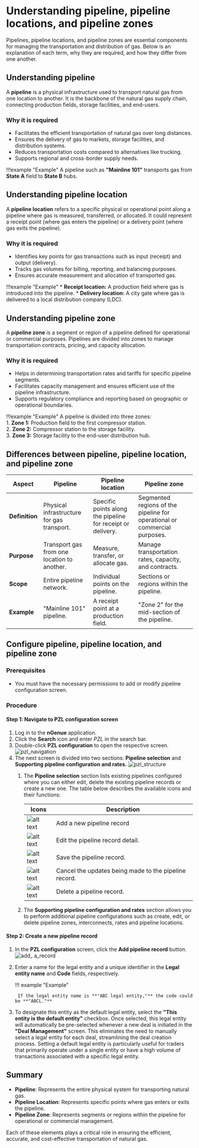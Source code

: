 # Understanding pipeline, pipeline locations, and pipeline zones  

Pipelines, pipeline locations, and pipeline zones are essential components for managing the transportation and distribution of gas. Below is an explanation of each term, why they are required, and how they differ from one another.

## Understanding pipeline

A **pipeline** is a physical infrastructure used to transport natural gas from one location to another. It is the backbone of the natural gas supply chain, connecting production fields, storage facilities, and end-users.

### Why it is required

- Facilitates the efficient transportation of natural gas over long distances.  
- Ensures the delivery of gas to markets, storage facilities, and distribution systems.  
- Reduces transportation costs compared to alternatives like trucking.  
- Supports regional and cross-border supply needs.

!!!example "Example"
    A pipeline such as **"Mainline 101"** transports gas from **State A** field to **State B** hubs.

## Understanding pipeline location

A **pipeline location** refers to a specific physical or operational point along a pipeline where gas is measured, transferred, or allocated. It could represent a receipt point (where gas enters the pipeline) or a delivery point (where gas exits the pipeline).

### Why it is required

- Identifies key points for gas transactions such as input (receipt) and output (delivery).  
- Tracks gas volumes for billing, reporting, and balancing purposes.  
- Ensures accurate measurement and allocation of transported gas.

!!!example "Example"
    * **Receipt location:** A production field where gas is introduced into the pipeline.
    * **Delivery location:** A city gate where gas is delivered to a local distribution company (LDC).

## Understanding pipeline zone

A **pipeline zone** is a segment or region of a pipeline defined for operational or commercial purposes. Pipelines are divided into zones to manage transportation contracts, pricing, and capacity allocation.

### Why it is required

- Helps in determining transportation rates and tariffs for specific pipeline segments.  
- Facilitates capacity management and ensures efficient use of the pipeline infrastructure.  
- Supports regulatory compliance and reporting based on geographic or operational boundaries.

!!!example "Example"
    A pipeline is divided into three zones:<br>
        1. **Zone 1:** Production field to the first compressor station.  
        2. **Zone 2:** Compressor station to the storage facility.  
        3. **Zone 3:** Storage facility to the end-user distribution hub.


## **Differences between pipeline, pipeline location, and pipeline zone**  

| **Aspect** | **Pipeline** | **Pipeline location** | **Pipeline zone** |
|---|---|---|---|
| **Definition** | Physical infrastructure for gas transport. | Specific points along the pipeline for receipt or delivery. | Segmented regions of the pipeline for operational or commercial purposes. |
| **Purpose** | Transport gas from one location to another. | Measure, transfer, or allocate gas. | Manage transportation rates, capacity, and contracts. |
| **Scope** | Entire pipeline network. | Individual points on the pipeline. | Sections or regions within the pipeline.  |
| **Example** | "Mainline 101" pipeline. | A receipt point at a production field. | "Zone 2" for the mid-section of the pipeline. |

## Configure pipeline, pipeline location, and pipeline zone

### Prerequisites

* You must have the necessary permissions to add or modify pipeline configuration screen.

### Procedure

#### Step 1: Navigate to PZL configuration screen

1.	Log in to the **nGenue** application.
2.	Click the **Search** icon and enter *PZL* in the search bar.  
3.	Double-click **PZL configuration** to open the respective screen.
![pzl_navigation](./images/pipeline_1.png)
4. The next screen is divided into two sections: **Pipeline selection** and **Supporting pipeline configuration and rates.**
    ![pzl_structure](./images/pipeline_2.png)
    1. The **Pipeline selection** section lists existing pipelines configured where you can either edit, delete the existing pipeline records or create a new one. The table below describes the available icons and their functions:

        | Icons      | Description                          |
        | ----------- | ------------------------------------ |
        | ![alt text](./images/icons/add_record_icon.png)        | Add a new pipeline record |
        | ![alt text](./images/icons/edit_record_icon.png)    | Edit the pipeline record detail. |
        | ![alt text](./images/icons/save_icon.png)        |  Save the pipeline record. |
        | ![alt text](./images/icons/edit_current_icon.png)  | Cancel the updates being made to the pipeline record. |
        | ![alt text](./images/icons/delete_icon.png)  | Delete a pipeline record. |

    2. The **Supporting pipeline configuration and rates** section allows you to perform additional pipeline configurations such as create, edit, or delete pipeline zones, interconnects, rates and pipeline locations.

#### Step 2: Create a new pipeline record

1. In the **PZL configuration** screen, click the **Add pipeline record** button.
![add_ a_record](./images/pipeline_3.png)
2. Enter a name for the legal entity and a unique identifier in the **Legal entity name** and **Code** fields, respectively.
    
    !!! example "Example"

        If the legal entity name is **"ABC legal entity,"** the code could be **"ABCL."**

3. To designate this entity as the default legal entity, select the **"This entity is the default entity"** checkbox. Once selected, this legal entity will automatically be pre-selected whenever a new deal is initiated in the **"Deal Management"** screen. This eliminates the need to manually select a legal entity for each deal, streamlining the deal creation process. Setting a default legal entity is particularly useful for traders that primarily operate under a single entity or have a high volume of transactions associated with a specific legal entity.

## Summary

- **Pipeline**: Represents the entire physical system for transporting natural gas.  
- **Pipeline Location**: Represents specific points where gas enters or exits the pipeline.  
- **Pipeline Zone**: Represents segments or regions within the pipeline for operational or commercial management.

Each of these elements plays a critical role in ensuring the efficient, accurate, and cost-effective transportation of natural gas.
